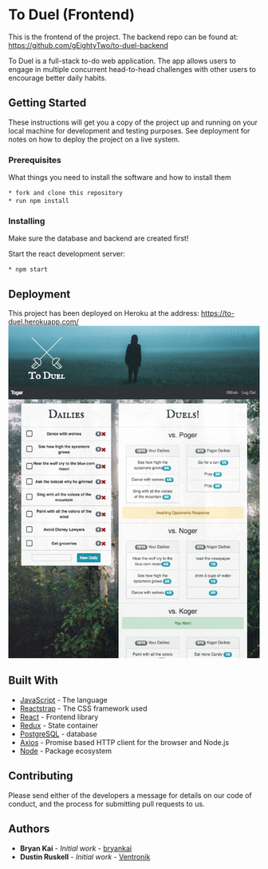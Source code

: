 # To Duel (Frontend)

This is the frontend of the project.
The backend repo can be found at: https://github.com/gEightyTwo/to-duel-backend

To Duel is a full-stack to-do web application.  The app allows users to engage in multiple concurrent head-to-head challenges with other users to encourage better daily habits.


## Getting Started

These instructions will get you a copy of the project up and running on your local machine for development and testing purposes. See deployment for notes on how to deploy the project on a live system.


### Prerequisites

What things you need to install the software and how to install them

```shell
* fork and clone this repository
* run npm install
```


### Installing

Make sure the database and backend are created first!

Start the react development server:

```shell
* npm start
```


## Deployment

This project has been deployed on Heroku at the address:
https://to-duel.herokuapp.com/
![screenshot](./src/assets/to-duel-screenshot.png)



## Built With

* [JavaScript](https://www.javascript.com/) - The language
* [Reactstrap](https://reactstrap.github.io/) - The CSS framework used
* [React](https://reactjs.org/) - Frontend library
* [Redux](https://redux.js.org/) - State container
* [PostgreSQL](https://www.postgresql.org/) - database
* [Axios](https://github.com/axios/axios) - Promise based HTTP client for the browser and Node.js
* [Node](https://nodejs.org/en/) - Package ecosystem


## Contributing

Please send either of the developers a message for details on our code of conduct, and the process for submitting pull requests to us.


## Authors

* **Bryan Kai** - *Initial work* - [bryankai](https://github.com/bryankai)
* **Dustin Ruskell** - *Initial work* - [Ventronik](https://github.com/Ventronik)
